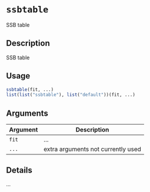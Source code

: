 # `ssbtable`

SSB table


## Description

SSB table


## Usage

```r
ssbtable(fit, ...)
list(list("ssbtable"), list("default"))(fit, ...)
```


## Arguments

Argument      |Description
------------- |----------------
`fit`     |     ...
`...`     |     extra arguments not currently used


## Details

...


